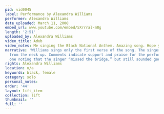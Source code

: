 ```yaml
---
pid: vid0045
label: Performance by Alexandra Williams
performer: Alexandra Williams
date_uploaded: March 11, 2008
embed_url: www.youtube.com/embed/5Xrrral-m8g
length: '2:51'
uploaded_by: Alexandra Williams
video_title: Adub
video_notes: Me singing the Black National Anthem. Amazing song. Hope you like =)
narrative: 'Williams sings only the first verse of the song. The singer is pictured
  from the neck up. Comments indicate support and praise for the performance, with
  one noting that the singer “missed the bridge,” but still sounded good. '
rights: Alexandra Williams
location: n/a
keywords: black, female
category: solo
personal_notes: 
order: '44'
layout: lift_item
collection: lift
thumbnail: ''
full: ''
---
```


